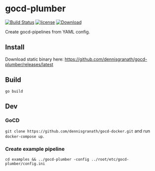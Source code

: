 # gocd-plumber
[![Build Status](https://travis-ci.org/dennisgranath/gocd-plumber.svg?branch=master)](https://travis-ci.org/dennisgranath/gocd-plumber)
[![license](https://img.shields.io/github/license/mashape/apistatus.svg?maxAge=2592000)](https://github.com/dennisgranath/gocd-plumber/blob/master/LICENSE.md)
[![Download](https://img.shields.io/github/release/dennisgranath/gocd-plumber.svg)](https://github.com/dennisgranath/gocd-plumber/releases/latest)


Create gocd-pipelines from YAML config.

## Install
Download static binary here:
https://github.com/dennisgranath/gocd-plumber/releases/latest

## Build
`go build`

## Dev
### GoCD
`git clone https://github.com/dennisgranath/gocd-docker.git` and run `docker-compose up`.

### Create example pipeline
`cd examples && ../gocd-plumber -config ../root/etc/gocd-plumber/config.ini`


